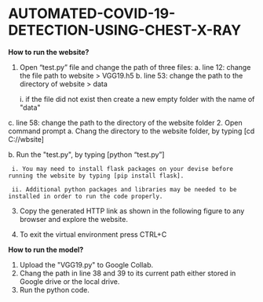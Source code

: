 # AUTOMATED-COVID-19-DETECTION-USING-CHEST-X-RAY

**How to run the website?**
1. Open “test.py” file and change the path of three files:
  a. line 12: change the file path to website > VGG19.h5
  b. line 53: change the path to the directory of website > data
     
     i. if the file did not exist then create a new empty folder with the name of "data"
  
  c. line 58: change the path to the directory of the website folder
2. Open command prompt
  a. Chang the directory to the website folder, by typing [cd C:/<path>/wbsite]
  
  b. Run the "test.py", by typing [python “test.py”]
     
     i. You may need to install flask packages on your devise before running the website by typing [pip install flask].
     
     ii. Additional python packages and libraries may be needed to be installed in order to run the code properly.

3. Copy the generated HTTP link as shown in the following figure to any browser and explore the website.


4. To exit the virtual environment press CTRL+C

**How to run the model?**
1. Upload the "VGG19.py" to Google Collab.
2. Chang the path in line 38 and 39 to its current path either stored in Google drive or the local drive.
3. Run the python code.
